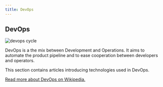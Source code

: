 ```yaml
---
title: DevOps
---
```

## DevOps

<img src="http://blog.xebialabs.com/wp-content/uploads/2016/03/DevOps-cycle-PPT-COLOURS.png" alt="devops cycle" border="0">

DevOps is a the mix between Development and Operations. It aims to automate the product pipeline and to ease cooperation between developers and operators.

This section contains articles introducing technologies used in DevOps.

<a href="https://en.wikipedia.org/wiki/DevOps">Read more about DevOps on Wikipedia.</a>
